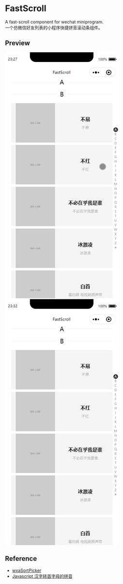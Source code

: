 # FastScroll
A fast-scroll component for wechat miniprogram.  
一个仿微信好友列表的小程序快捷拼音滚动条组件。

## Preview
![Preview 1](preview1.gif "点击和划动")
![Preview 2](preview2.gif "监听列表滚动")

## Reference
- [wxaSortPicker](https://github.com/nickrogit/wxaSortPicker)
- [Javascript 汉字转首字母的拼音](https://www.iteye.com/blog/wuxiangqian-1426339)
